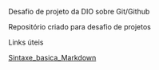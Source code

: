 Desafio de projeto da DIO sobre Git/Github

Repositório criado para desafio de projetos

Links úteis

[Sintaxe_basica_Markdown](https://www.markdownguide.org/basic-syntax/)
